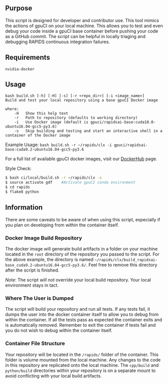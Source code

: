 ## Purpose

This script is designed for developer and contributor use. This tool mimics the actions of gpuCI on your local machine. This allows you to test and even debug your code inside a gpuCI base container before pushing your code as a GitHub commit.
The script can be helpful in locally triaging and debugging RAPIDS continuous integration failures.

## Requirements

```
nvidia-docker
```

## Usage

```
bash build.sh [-h] [-H] [-s] [-r <repo_dir>] [-i <image_name>]
Build and test your local repository using a base gpuCI Docker image

where:
    -H   Show this help text
    -r   Path to repository (defaults to working directory)
    -i   Use Docker image (default is gpuci/rapidsai-base:cuda10.0-ubuntu16.04-gcc5-py3.6)
    -s   Skip building and testing and start an interactive shell in a container of the Docker image
```

Example Usage:
`bash build.sh -r ~/rapids/clx -i gpuci/rapidsai-base:cuda9.2-ubuntu16.04-gcc5-py3.6`

For a full list of available gpuCI docker images, visit our [DockerHub](https://hub.docker.com/r/gpuci/rapidsai-base/tags) page.

Style Check:
```bash
$ bash ci/local/build.sh -r ~/rapids/clx -s
$ source activate gdf    #Activate gpuCI conda environment
$ cd rapids
$ flake8 python
```

## Information

There are some caveats to be aware of when using this script, especially if you plan on developing from within the container itself.


### Docker Image Build Repository

The docker image will generate build artifacts in a folder on your machine located in the `root` directory of the repository you passed to the script. For the above example, the directory is named `~/rapids/clx/build_rapidsai-base_cuda9.2-ubuntu16.04-gcc5-py3.6/`. Feel free to remove this directory after the script is finished.

*Note*: The script *will not* override your local build repository. Your local environment stays in tact.


### Where The User is Dumped

The script will build your repository and run all tests. If any tests fail, it dumps the user into the docker container itself to allow you to debug from within the container. If all the tests pass as expected the container exits and is automatically removed. Remember to exit the container if tests fail and you do not wish to debug within the container itself.


### Container File Structure

Your repository will be located in the `/rapids/` folder of the container. This folder is volume mounted from the local machine. Any changes to the code in this repository are replicated onto the local machine. The `cpp/build` and `python/build` directories within your repository is on a separate mount to avoid conflicting with your local build artifacts.

